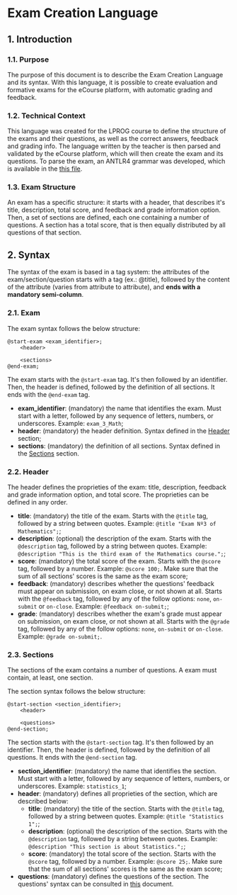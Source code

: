 # Exam Creation Language

## 1. Introduction

### 1.1. Purpose

The purpose of this document is to describe the Exam Creation Language and its syntax.
With this language, it is possible to create evaluation and formative exams for the eCourse platform, with automatic grading and feedback.

### 1.2. Technical Context

This language was created for the LPROG course to define the structure of the exams and their questions, as well as the correct answers, feedback and grading info.
The language written by the teacher is then parsed and validated by the eCourse platform, which will then create the exam and its questions. To parse the exam, an ANTLR4 grammar was developed, which is available in the [this file](/ecourse.core/src/main/java/eapli/ecourse/exammanagement/domain/grammars/Exam/Exam.g4).

### 1.3. Exam Structure

An exam has a specific structure: it starts with a header, that describes it's title, description, total score, and feedback and grade information option.
Then, a set of sections are defined, each one containing a number of questions. A section has a total score, that is then equally distributed by all questions of that section.

## 2. Syntax

The syntax of the exam is based in a tag system: the attributes of the exam/section/question starts with a tag (ex.: @title), followed by the content of the attribute (varies from attribute to attribute), and **ends with a mandatory semi-column**.

### 2.1. Exam

The exam syntax follows the below structure:

```
@start-exam <exam_identifier>;
    <header>

    <sections>
@end-exam;
```

The exam starts with the `@start-exam` tag. It's then followed by an identifier.
Then, the header is defined, followed by the definition of all sections.
It ends with the  `@end-exam` tag.

- **exam_identifier**: (mandatory) the name that identifies the exam. Must start with a letter, followed by any sequence of letters, numbers, or underscores. Example: `exam_3_Math`;
- **header**: (mandatory) the header definition. Syntax defined in the [Header](#22-header) section;
- **sections**: (mandatory) the definition of all sections. Syntax defined in the [Sections](##23-sections) section.

### 2.2. Header

The header defines the proprieties of the exam: title, description, feedback and grade information option, and total score.
The proprieties can be defined in any order.

- **title**: (mandatory) the title of the exam. Starts with the `@title` tag, followed by a string between quotes. Example: `@title "Exam Nº3 of Mathematics";`;
- **description**: (optional) the description of the exam. Starts with the `@description` tag, followed by a string between quotes. Example: `@description "This is the third exam of the Mathematics course.";`;
- **score**: (mandatory) the total score of the exam. Starts with the `@score` tag, followed by a number. Example: `@score 100;`. Make sure that the sum of all sections' scores is the same as the exam score;
- **feedback**: (mandatory) describes whether the questions' feedback must appear on submission, on exam close, or not shown at all. Starts with the `@feedback` tag, followed by any of the follow options: `none`, `on-submit` or `on-close`. Example: `@feedback on-submit;`;
- **grade**: (mandatory) describes whether the exam's grade must appear on submission, on exam close, or not shown at all. Starts with the `@grade` tag, followed by any of the follow options: `none`, `on-submit` or `on-close`. Example: `@grade on-submit;`.

### 2.3. Sections

The sections of the exam contains a number of questions. A exam must contain, at least, one section.

The section syntax follows the below structure:

```
@start-section <section_identifier>;
    <header>

    <questions>
@end-section;
```

The section starts with the `@start-section` tag. It's then followed by an identifier.
Then, the header is defined, followed by the definition of all questions.
It ends with the  `@end-section` tag.

- **section_identifier**: (mandatory) the name that identifies the section. Must start with a letter, followed by any sequence of letters, numbers, or underscores. Example: `statistics_1`;
- **header**: (mandatory) defines all proprieties of the section, which are described below:
    - **title**: (mandatory) the title of the section. Starts with the `@title` tag, followed by a string between quotes. Example: `@title "Statistics 1";`;
    - **description**: (optional) the description of the section. Starts with the `@description` tag, followed by a string between quotes. Example: `@description "This section is about Statistics.";`;
    - **score**: (mandatory) the total score of the section. Starts with the `@score` tag, followed by a number. Example: `@score 25;`. Make sure that the sum of all sections' scores is the same as the exam score;
- **questions**: (mandatory) defines the questions of the section. The questions' syntax can be consulted in [this](/docs/sprint-b/us20-2007/README.md) document.
